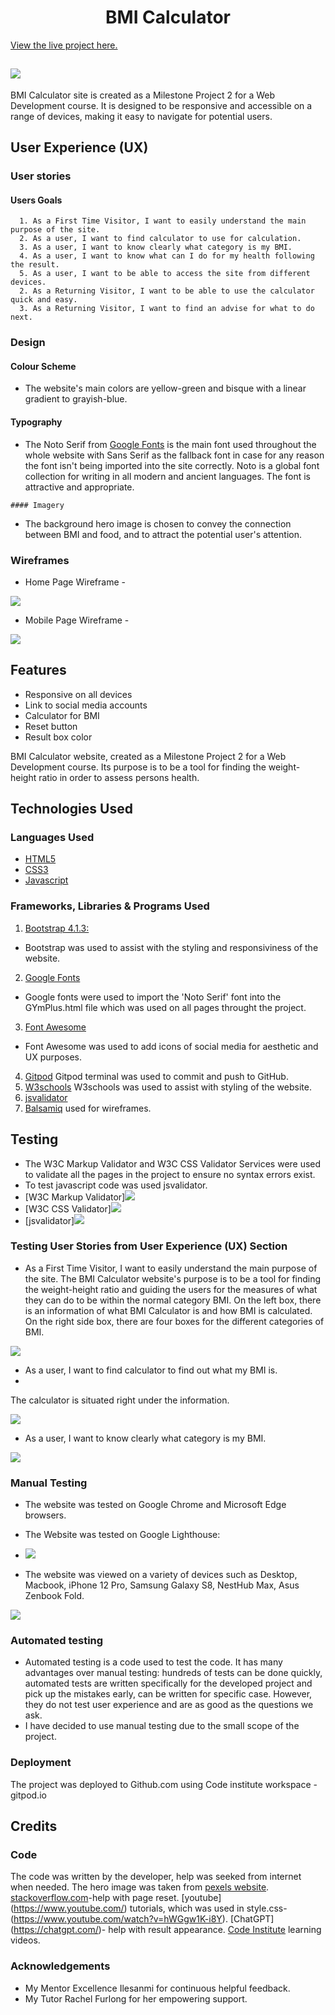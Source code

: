 <h1 align="center">BMI Calculator</h1>

[View the live project here.](https://krasi5.github.io/Milestone2/)


<h2 text-align="center"><img src="assets/documents/bmi_responsive.jpg"></h2>

BMI Calculator site is created as a Milestone Project 2 for a Web Development course. It is designed to be responsive and accessible on a range of devices, making it easy to navigate for potential users.


## User Experience (UX)
 
 ### User stories
       
   #### Users Goals
  
      1. As a First Time Visitor, I want to easily understand the main purpose of the site.
      2. As a user, I want to find calculator to use for calculation.
      3. As a user, I want to know clearly what category is my BMI.
      4. As a user, I want to know what can I do for my health following the result.
      5. As a user, I want to be able to access the site from different devices.
      2. As a Returning Visitor, I want to be able to use the calculator quick and easy.
      3. As a Returning Visitor, I want to find an advise for what to do next. 
      
  
 ### Design

   #### Colour Scheme
   
  -   The website's main colors are yellow-green and bisque with a linear gradient to grayish-blue.
 
   #### Typography
   
   - The Noto Serif from [Google Fonts](https://fonts.google.com/) is the main font used throughout the whole website with Sans Serif as the fallback font in case for any 
   reason the font isn't being imported into the site correctly. Noto is a global font collection for writing in all modern and ancient 
   languages. The font is attractive and appropriate. 

    #### Imagery
    
   - The background hero image is chosen to convey the connection between BMI and food, and to attract the potential user's attention.

 ### Wireframes

  -  Home Page Wireframe -

  <img src="assets/documents/wireframe.jpg">

  -  Mobile Page Wireframe -
    
  <img src="assets/documents/mobile_wireframe.jpg">

## Features

  - Responsive on all devices
  - Link to social media accounts
  - Calculator for BMI
  - Reset button
  - Result box color

  BMI Calculator website, created as a Milestone Project 2 for a Web Development course. Its purpose is to be a tool for finding the weight-height ratio in order to assess persons health.
 
## Technologies Used

 ### Languages Used 
 
-   [HTML5](https://en.wikipedia.org/wiki/HTML5)
-   [CSS3](https://en.wikipedia.org/wiki/CSS)
-   [Javascript](https://en.wikipedia.org/wiki/JavaScript)

 ### Frameworks, Libraries & Programs Used
 
1. [Bootstrap 4.1.3:](https://getbootstrap.com/docs/4.1/getting-started/introduction/)
 - Bootstrap was used to assist with the styling and responsiviness of the website.
 2. [Google Fonts](https://fonts.google.com/)
 - Google fonts were used to import the 'Noto Serif' font into the GYmPlus.html file which was used on all pages throught the project.
 3. [Font Awesome](https://fontawesome.com/)
 - Font Awesome was used to add icons of social media for aesthetic and UX purposes.
 4. [Gitpod](https://gitpod.io/) 
  Gitpod terminal was used to commit and push to GitHub.
 5. [W3schools](https://www.w3schools.com/) 
 W3schools was used to assist with styling of the website.
 6. [jsvalidator](https://jsvalidator.com/)
 7. [Balsamiq](https://balsamiq.com/) used for wireframes.

## Testing

 - The W3C Markup Validator and W3C CSS Validator Services were used to validate all the pages in the project to ensure no syntax errors exist.
 - To test javascript code was used jsvalidator.
 - [W3C Markup Validator]<img src="assets/documents/html_validator.jpg">
 - [W3C CSS Validator]<img src="assets/documents/css_validator.jpg">
 - [jsvalidator]<img src="assets/documents/js_validator.jpg">

 ### Testing User Stories from User Experience (UX) Section

- As a First Time Visitor, I want to easily understand the main purpose of the site.
  The BMI Calculator website's purpose is to be a tool for finding the weight-height ratio and guiding the users for the measures of what they can do to be within the normal category BMI. On the left box, there is an information of what BMI Calculator is and how BMI is calculated. On the right side box, there are four boxes for the different categories of BMI.
  
<img src="assets/documents/bmi_main.jpg">

- As a user, I want to find calculator to find out what my BMI is.
- 
 The calculator is situated right under the information.

 <img src="assets/documents/bmi_calculator.jpg">

 - As a user, I want to know clearly what category is my BMI.
   
 <img src="assets/documents/bmi_results.jpg">
  

 ### Manual Testing
 
-  The website was tested on Google Chrome and Microsoft Edge browsers.
-  The Website was tested on Google Lighthouse:
  
-  <img src="assets/documents/lighthouse.jpg">

-  The website was viewed on a variety of devices such as Desktop, Macbook, iPhone 12 Pro, Samsung Galaxy S8, NestHub Max, Asus Zenbook Fold.
<img src="assets/documents/bmi_responsive.jpg">

 ### Automated testing
 
- Automated testing is a code used to test the code. It has many advantages over manual testing: hundreds of tests can be done quickly, automated tests are written specifically for the developed project and pick up the mistakes early, can be written for specific case. However, they do not test user experience and are as good as the questions we ask.
- I have decided to use manual testing due to the small scope of the project. 

 ### Deployment

The project was deployed to Github.com using Code institute workspace - gitpod.io

## Credits

 ### Code
 
The code was written by the developer, help was seeked from internet when needed.
The hero image was taken from [pexels website](https://www.pexels.com/).
[stackoverflow.com](https://stackoverflow.com/)-help with page reset.
[youtube] (https://www.youtube.com/) tutorials, which was used in style.css-(https://www.youtube.com/watch?v=hWGgw1K-i8Y).
[ChatGPT] (https://chatgpt.com/)- help with result appearance.
[Code Institute](https://learn.codeinstitute.net/ci_program/level5diplomainwebappdevelopment) learning videos.

 ### Acknowledgements

-  My Mentor Excellence Ilesanmi for continuous helpful feedback.
-  My Tutor Rachel Furlong for her empowering support.
